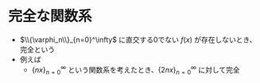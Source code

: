 # 完全な関数系

- $\\{\varphi_n\\}_{n=0}^\infty$ に直交する0でない $f(x)$ が存在しないとき、完全という
- 例えば
  - $\lbrace nx \rbrace_{n=0}^\infty$ という関数系を考えたとき、$\lbrace 2nx \rbrace_{n=0}^\infty$ に対して完全
